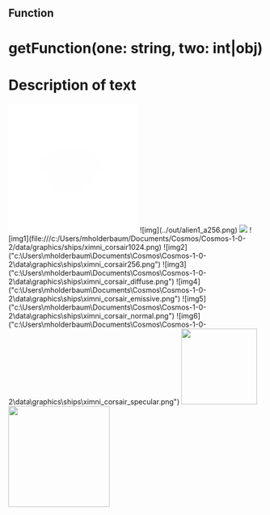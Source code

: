 ## Function
# getFunction(one: string, two: int|obj)
# Description of text
<img src="..//out//alien1_a256.png" height=256 width=256>
![img](../out/alien1_a256.png)
<img src="../../../data/graphics/ship/Ximni_scout256.png">
![img1](file:///c:/Users/mholderbaum/Documents/Cosmos/Cosmos-1-0-2/data/graphics/ships/ximni_corsair1024.png)
![img2]("c:\Users\mholderbaum\Documents\Cosmos\Cosmos-1-0-2\data\graphics\ships\ximni_corsair256.png")
![img3]("c:\Users\mholderbaum\Documents\Cosmos\Cosmos-1-0-2\data\graphics\ships\ximni_corsair_diffuse.png")
![img4]("c:\Users\mholderbaum\Documents\Cosmos\Cosmos-1-0-2\data\graphics\ships\ximni_corsair_emissive.png")
![img5]("c:\Users\mholderbaum\Documents\Cosmos\Cosmos-1-0-2\data\graphics\ships\ximni_corsair_normal.png")
![img6]("c:\Users\mholderbaum\Documents\Cosmos\Cosmos-1-0-2\data\graphics\ships\ximni_corsair_specular.png")
<img src='file:///c:/Users/mholderbaum/Documents/Cosmos/Cosmos-1-0-2/data/graphics/ships/Ximni_missle_cruiser_emissive.png' width=150 height=150>
<img src="file:///c:/Users/mholderbaum/Documents/Cosmos/Cosmos-1-0-2/data/graphics/ships/ximni_light_carrier256.png" width="200" height="200">